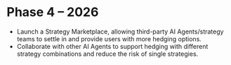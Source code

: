 # Phase 4 – 2026

- Launch a Strategy Marketplace, allowing third-party AI Agents/strategy teams to settle in and provide users with more hedging options.
- Collaborate with other AI Agents to support hedging with different strategy combinations and reduce the risk of single strategies.